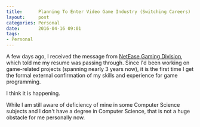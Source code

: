```yaml
---
title:      Planning To Enter Video Game Industry (Switching Careers)
layout:     post
categories: Personal
date:       2016-04-16 09:01
tags:
- Personal
---
```


A few days ago, I received the message from 
[NetEase Gaming Division](http://game.163.com/), which told me my resume was
passing through. Since I'd been working on game-related projects (spanning
nearly 3 years now), it is the first time I get the formal external confirmation
of my skills and experience for game programming.

I think it is happening.

While I am still aware of deficiency of mine in some Computer Science subjects
and I don't have a degree in Computer Science, that is not a huge obstacle for
me personally now.

